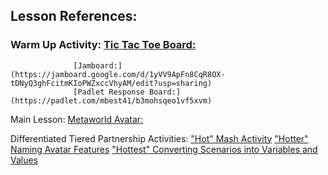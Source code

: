 ## Lesson References: 

### Warm Up Activity: [Tic Tac Toe Board:](https://editor.p5js.org/cs4all/sketches/Bk3TOJzlE)
                  [Jamboard:](https://jamboard.google.com/d/1yVV9ApFn8CqR8OX-tDNyQ3ghFcitmKIoPWZxccVhyAM/edit?usp=sharing)
                  [Padlet Response Board:](https://padlet.com/mbest41/b3mohsqeo1vf5xvm)
                  
                  
Main Lesson: [Metaworld Avatar:](https://www.gaiaonline.com/quickreg/?v=c&&redirect=https%3A%2F%2Fwww.gaiaonline.com%2Favatar%2F)



Differentiated Tiered Partnership Activities: ["Hot" Mash Activity](https://kami.app/r9p-aJR-2CE-gsi)
                                              ["Hotter" Naming Avatar Features](https://docs.google.com/presentation/d/1AQ6RYwmNy5rrJUdrBJP5abcqRmjOSMTisui5xYOa8Ww/edit?usp=sharing)
                                              ["Hottest" Converting Scenarios into Variables and Values](https://docs.google.com/document/d/1KiJT2ExAjUw42K5EsqxQT1y_8mrCvYVRd6NmxJWo_qw/edit?usp=sharing)

